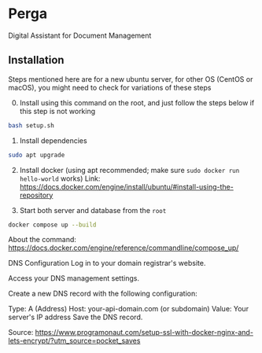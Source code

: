 # Perga
Digital Assistant for Document Management
## Installation

Steps mentioned here are for a new ubuntu server, for other OS (CentOS or macOS), you might need to check for variations of these steps

0. Install using this command on the root, and just follow the steps below if this step is not working
```bash
bash setup.sh
````

1. Install dependencies
```bash
sudo apt upgrade
````

2. Install docker (using apt recommended; make sure `sudo docker run hello-world` works) Link: https://docs.docker.com/engine/install/ubuntu/#install-using-the-repository

3. Start both server and database from the `root`
```bash
docker compose up --build
```
About the command: https://docs.docker.com/engine/reference/commandline/compose_up/

DNS Configuration
Log in to your domain registrar's website.

Access your DNS management settings.

Create a new DNS record with the following configuration:

Type: A (Address)
Host: your-api-domain.com (or subdomain)
Value: Your server's IP address
Save the DNS record.

Source: https://www.programonaut.com/setup-ssl-with-docker-nginx-and-lets-encrypt/?utm_source=pocket_saves 
